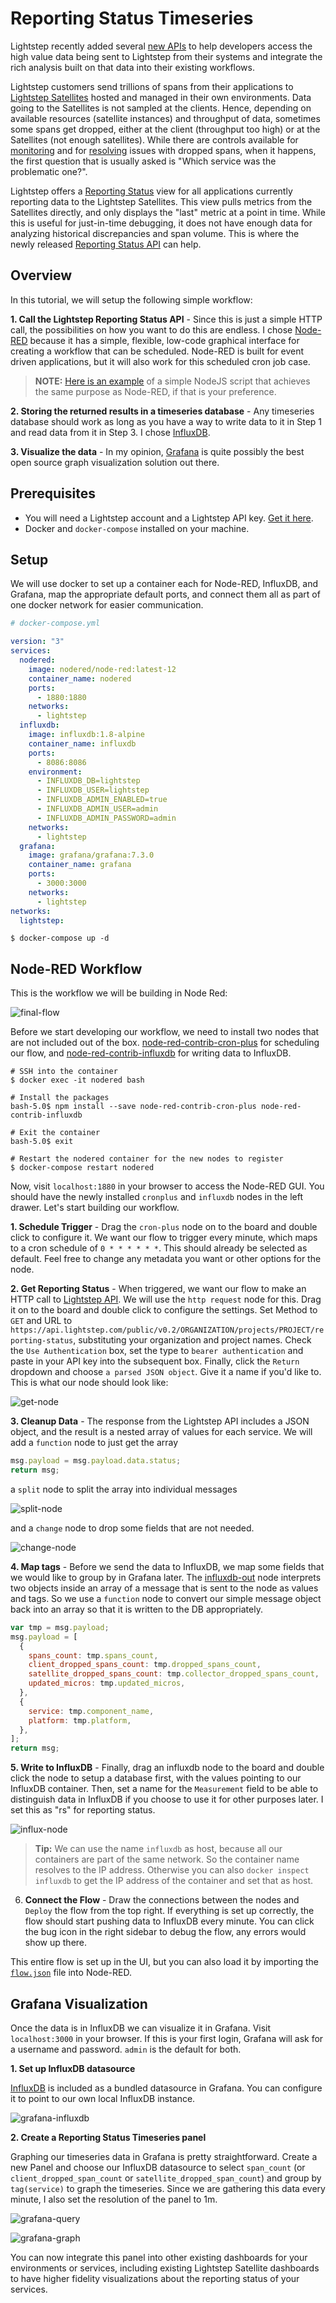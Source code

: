 # Reporting Status Timeseries

Lightstep recently added several [new APIs](https://api-docs.lightstep.com/reference) to help developers access the high value data being sent to Lightstep from their systems and integrate the rich analysis built on that data into their existing workflows.

Lightstep customers send trillions of spans from their applications to [Lightstep Satellites](https://lightstep.com/how-it-works) hosted and managed in their own environments. Data going to the Satellites is not sampled at the clients. Hence, depending on available resources (satellite instances) and throughput of data, sometimes some spans get dropped, either at the client (throughput too high) or at the Satellites (not enough satellites). While there are controls available for [monitoring](https://docs.lightstep.com/docs/monitor-satellite-pools-and-satellites) and for [resolving](https://docs.lightstep.com/docs/load-balance-lightstep) issues with dropped spans, when it happens, the first question that is usually asked is "Which service was the problematic one?".

Lightstep offers a [Reporting Status](https://docs.lightstep.com/docs/monitor-services-tracers-and-satellites#clients-report-table) view for all applications currently reporting data to the Lightstep Satellites. This view pulls metrics from the Satellites directly, and only displays the "last" metric at a point in time. While this is useful for just-in-time debugging, it does not have enough data for analyzing historical discrepancies and span volume. This is where the newly released [Reporting Status API](https://api-docs.lightstep.com/reference#reportingstatus) can help.

## Overview

In this tutorial, we will setup the following simple workflow:

**1. Call the Lightstep Reporting Status API** - Since this is just a simple HTTP call, the possibilities on how you want to do this are endless. I chose [Node-RED](https://github.com/node-red/node-red) because it has a simple, flexible, low-code graphical interface for creating a workflow that can be scheduled. Node-RED is built for event driven applications, but it will also work for this scheduled cron job case.

> **NOTE:** [Here is an example](https://github.com/lightstep/lightstep-cs-examples/api-coookbook/reporting-status-timeseries/example/nodejs) of a simple NodeJS script that achieves the same purpose as Node-RED, if that is your preference.

**2. Storing the returned results in a timeseries database** - Any timeseries database should work as long as you have a way to write data to it in Step 1 and read data from it in Step 3. I chose [InfluxDB](https://github.com/influxdata/influxdb).

**3. Visualize the data** - In my opinion, [Grafana](https://github.com/grafana/grafana) is quite possibly the best open source graph visualization solution out there.

## Prerequisites

- You will need a Lightstep account and a Lightstep API key. [Get it here](https://docs.lightstep.com/docs/create-and-manage-api-keys).
- Docker and `docker-compose` installed on your machine.

## Setup

We will use docker to set up a container each for Node-RED, InfluxDB, and Grafana, map the appropriate default ports, and connect them all as part of one docker network for easier communication.

```yaml
# docker-compose.yml

version: "3"
services:
  nodered:
    image: nodered/node-red:latest-12
    container_name: nodered
    ports:
      - 1880:1880
    networks:
      - lightstep
  influxdb:
    image: influxdb:1.8-alpine
    container_name: influxdb
    ports:
      - 8086:8086
    environment:
      - INFLUXDB_DB=lightstep
      - INFLUXDB_USER=lightstep
      - INFLUXDB_ADMIN_ENABLED=true
      - INFLUXDB_ADMIN_USER=admin
      - INFLUXDB_ADMIN_PASSWORD=admin
    networks:
      - lightstep
  grafana:
    image: grafana/grafana:7.3.0
    container_name: grafana
    ports:
      - 3000:3000
    networks:
      - lightstep
networks:
  lightstep:
```

```shell
$ docker-compose up -d
```

## Node-RED Workflow

This is the workflow we will be building in Node Red:

![final-flow](./example/node-red/images/final-flow.png)

Before we start developing our workflow, we need to install two nodes that are not included out of the box. [node-red-contrib-cron-plus](https://flows.nodered.org/node/node-red-contrib-cron-plus/) for scheduling our flow, and [node-red-contrib-influxdb](https://flows.nodered.org/node/node-red-contrib-influxdb) for writing data to InfluxDB.

```shell
# SSH into the container
$ docker exec -it nodered bash

# Install the packages
bash-5.0$ npm install --save node-red-contrib-cron-plus node-red-contrib-influxdb

# Exit the container
bash-5.0$ exit

# Restart the nodered container for the new nodes to register
$ docker-compose restart nodered
```

Now, visit `localhost:1880` in your browser to access the Node-RED GUI. You should have the newly installed `cronplus` and `influxdb` nodes in the left drawer. Let's start building our workflow.

**1. Schedule Trigger** - Drag the `cron-plus` node on to the board and double click to configure it. We want our flow to trigger every minute, which maps to a cron schedule of `0 * * * * * *`. This should already be selected as default. Feel free to change any metadata you want or other options for the node.

**2. Get Reporting Status** - When triggered, we want our flow to make an HTTP call to [Lightstep API](https://api-docs.lightstep.com/reference). We will use the `http request` node for this. Drag it on to the board and double click to configure the settings. Set Method to `GET` and URL to `https://api.lightstep.com/public/v0.2/ORGANIZATION/projects/PROJECT/reporting-status`, substituting your organization and project names. Check the `Use Authentication` box, set the type to `bearer authentication` and paste in your API key into the subsequent box. Finally, click the `Return` dropdown and choose `a parsed JSON object`. Give it a name if you'd like to. This is what our node should look like:

![get-node](./example/node-red/images/get-node.png)

**3. Cleanup Data** - The response from the Lightstep API includes a JSON object, and the result is a nested array of values for each service. We will add a `function` node to just get the array

```javascript
msg.payload = msg.payload.data.status;
return msg;
```

a `split` node to split the array into individual messages

![split-node](./example/node-red/images/split-node.png)

and a `change` node to drop some fields that are not needed.

![change-node](./example/node-red/images/change-node.png)

**4. Map tags** - Before we send the data to InfluxDB, we map some fields that we would like to group by in Grafana later. The [influxdb-out](https://flows.nodered.org/node/node-red-contrib-influxdb#output-node) node interprets two objects inside an array of a message that is sent to the node as values and tags. So we use a `function` node to convert our simple message object back into an array so that it is written to the DB appropriately.

```javascript
var tmp = msg.payload;
msg.payload = [
  {
    spans_count: tmp.spans_count,
    client_dropped_spans_count: tmp.dropped_spans_count,
    satellite_dropped_spans_count: tmp.collector_dropped_spans_count,
    updated_micros: tmp.updated_micros,
  },
  {
    service: tmp.component_name,
    platform: tmp.platform,
  },
];
return msg;
```

**5. Write to InfluxDB** - Finally, drag an influxdb node to the board and double click the node to setup a database first, with the values pointing to our InfluxDB container. Then, set a name for the `Measurement` field to be able to distinguish data in InfluxDB if you choose to use it for other purposes later. I set this as "rs" for reporting status.

![influx-node](./example/node-red/images/influx-node.png)

> **Tip:** We can use the name `influxdb` as host, because all our containers are part of the same network. So the container name resolves to the IP address. Otherwise you can also `docker inspect influxdb` to get the IP address of the container and set that as host.

6. **Connect the Flow** - Draw the connections between the nodes and `Deploy` the flow from the top right. If everything is set up correctly, the flow should start pushing data to InfluxDB every minute. You can click the bug icon in the right sidebar to debug the flow, any errors would show up there.

This entire flow is set up in the UI, but you can also load it by importing the [`flow.json`](https://github.com/lightstep/lightstep-cs-examples/api-cookbook/reporting-status-timeseries/example/node-red/flows.json) file into Node-RED.

## Grafana Visualization

Once the data is in InfluxDB we can visualize it in Grafana. Visit `localhost:3000` in your browser. If this is your first login, Grafana will ask for a username and password. `admin` is the default for both.

**1. Set up InfluxDB datasource**

[InfluxDB](https://grafana.com/docs/grafana/latest/datasources/influxdb/) is included as a bundled datasource in Grafana. You can configure it to point to our own local InfluxDB instance.

![grafana-influxdb](./example/node-red/images/grafana-influxdb.png)

**2. Create a Reporting Status Timeseries panel**

Graphing our timeseries data in Grafana is pretty straightforward. Create a new Panel and choose our InfluxDB datasource to select `span_count` (or `client_dropped_span_count` or `satellite_dropped_span_count`) and group by `tag(service)` to graph the timeseries. Since we are gathering this data every minute, I also set the resolution of the panel to 1m.

![grafana-query](./example/node-red/images/grafana-query.png)

![grafana-graph](./example/node-red/images/grafana-graph.png)

You can now integrate this panel into other existing dashboards for your environments or services, including existing Lightstep Satellite dashboards to have higher fidelity visualizations about the reporting status of your services.
